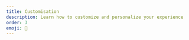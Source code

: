 ```yaml
---
title: Customisation
description: Learn how to customize and personalize your experience
order: 3
emoji: 🎨
---
```

